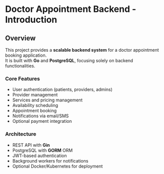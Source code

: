 # Doctor Appointment Backend - Introduction

## Overview
This project provides a **scalable backend system** for a doctor appointment booking application.  
It is built with **Go** and **PostgreSQL**, focusing solely on backend functionalities.

### Core Features
- User authentication (patients, providers, admins)
- Provider management
- Services and pricing management
- Availability scheduling
- Appointment booking
- Notifications via email/SMS
- Optional payment integration

### Architecture
- REST API with **Gin**
- PostgreSQL with **GORM** ORM
- JWT-based authentication
- Background workers for notifications
- Optional Docker/Kubernetes for deployment
